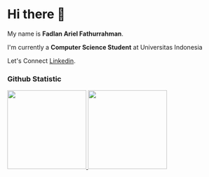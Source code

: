 # Hi there 👋

My name is **Fadlan Ariel Fathurrahman**.<br>

I'm currently a **Computer Science Student** at Universitas Indonesia<br>

Let's Connect [Linkedin](www.linkedin.com/in/fadlan-ariel-fathurrahman).

### Github Statistic
<p align="left">
<a href="https://github.com/fadlanariel">
  <img height="180em" src="https://github-readme-stats-eight-theta.vercel.app/api?username=fadlanariel&show_icons=true&theme=algolia&include_all_commits=true&count_private=true"/>
  <img height="180em" src="https://github-readme-stats-eight-theta.vercel.app/api/top-langs/?username=fadlanariel&layout=compact&theme=algolia"/>
</a>
</p>
